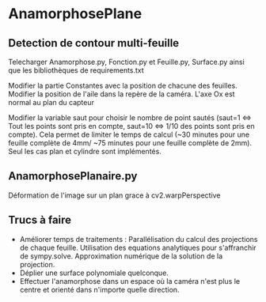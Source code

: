 # AnamorphosePlane

## Detection de contour multi-feuille

Telecharger Anamorphose.py, Fonction.py et Feuille.py, Surface.py ainsi que les bibliothèques de requirements.txt

Modifier la partie Constantes avec la position de chacune des feuilles. Modifier la position de l'aile dans la repère de la caméra. L'axe Ox est normal au plan du capteur 

Modifier la variable saut pour choisir le nombre de point sautés (saut=1 <=> Tout les points sont pris en compte, saut=10 <=> 1/10 des points sont pris en compte). Cela permet de limiter le temps de calcul (~30 minutes pour une feuille complète de 4mm/ ~75 minutes pour une feuille complète de 2mm). 
Seul les cas plan et cylindre sont implémentés. 

## AnamorphosePlanaire.py

Déformation de l'image sur un plan grace à cv2.warpPerspective

## Trucs à faire

- Améliorer temps de traitements : Parallélisation du calcul des projections de chaque feuille.
                                   Utilisation des equations analytiques pour s'affranchir de sympy.solve.
                                   Approximation numérique de la solution de la projection.
- Déplier une surface polynomiale quelconque.
- Effectuer l'anamorphose dans un espace où la caméra n'est plus le centre et orienté dans n'importe quelle direction.
